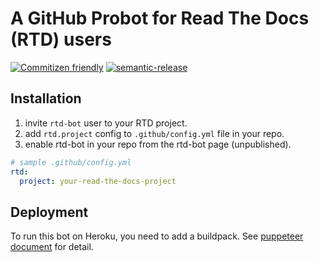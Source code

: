 # A GitHub Probot for Read The Docs (RTD) users

[![Commitizen friendly](https://img.shields.io/badge/commitizen-friendly-brightgreen.svg)](http://commitizen.github.io/cz-cli/)
[![semantic-release](https://img.shields.io/badge/%20%20%F0%9F%93%A6%F0%9F%9A%80-semantic--release-e10079.svg)](https://github.com/semantic-release/semantic-release)

## Installation

1. invite `rtd-bot` user to your RTD project.
2. add `rtd.project` config to `.github/config.yml` file in your repo.
3. enable rtd-bot in your repo from the rtd-bot page (unpublished).

```yml
# sample .github/config.yml
rtd:
  project: your-read-the-docs-project
```

## Deployment

To run this bot on Heroku, you need to add a buildpack. See [puppeteer document](https://github.com/GoogleChrome/puppeteer/blob/master/docs/troubleshooting.md#running-puppeteer-on-heroku) for detail.
